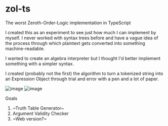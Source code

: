 # zol-ts
 The worst Zeroth-Order-Logic implementation in TypeScript

I created this as an experiment to see just how much I can implement by myself.  I never worked with syntax trees before and have a vague idea of the process through which plaintext gets converted into something machine-readable.

I wanted to create an algebra interpreter but I thought I'd better implement something with a simpler syntax.

I created (probably not the first) the algorithm to turn a tokenized string into an Expression Object through trial and error with a pen and a lot of paper.

![image](https://user-images.githubusercontent.com/77368058/186716227-fdb742b5-1ac4-4bb2-9f66-8d34fa051d29.png)
![image](https://user-images.githubusercontent.com/77368058/186716404-6ea5359e-413b-42ec-8e30-38966038b767.png)

Goals
1. ~Truth Table Generator~
2. Argument Validity Checker
3. ~Web version?~
